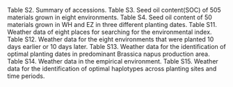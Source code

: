 Table S2. Summary of accessions.
Table S3. Seed oil content(SOC) of 505 materials grown in eight environments.
Table S4. Seed oil content of 50 materials grown in WH and EZ in three different planting dates.
Table S11. Weather data of eight places for searching for the environmental index. 
Table S12. Weather data for the eight environments that were planted 10 days earlier or 10 days later.
Table S13. Weather data for the identification of optimal planting dates in predominant Brassica napus production area.
Table S14. Weather data in the empirical environment.
Table S15. Weather data for the identification of optimal haplotypes across planting sites and time periods.
